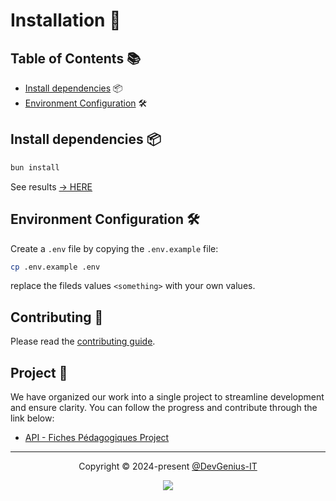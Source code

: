 # Installation 💾

## Table of Contents 📚

- [Install dependencies](#install-dependencies-) 📦
- [Environment Configuration](#environment-configuration-) 🛠️

## Install dependencies 📦

```bash
bun install
```
See results [-> HERE](https://app.warp.dev/block/DmfbAuaj7i4MUOpfuRbeXV)

## Environment Configuration 🛠️

Create a `.env` file by copying the `.env.example` file:

```bash
cp .env.example .env
```

replace the fileds values `<something>` with your own values.

## Contributing 🤝

Please read the [contributing guide](https://github.com/DevGenius-IT/collect-n-verything-app/blob/main/CONTRIBUTING.md).

## Project 📂

We have organized our work into a single project to streamline development and ensure clarity. You can follow the progress and contribute through the link below:

- [API - Fiches Pédagogiques Project](https://github.com/orgs/DevGenius-IT/projects/1)

---

<p align="center">
	Copyright &copy; 2024-present <a href="https://github.com/DevGenius-IT" target="_blank">@DevGenius-IT</a>
</p>

<p align="center">
	<a href="https://github.com/DevGenius-IT/collect-n-verything-app/blob/main/LICENSE.md"><img src="https://img.shields.io/static/v1.svg?style=for-the-badge&label=License&message=MIT&logoColor=d9e0ee&colorA=363a4f&colorB=b7bdf8"/></a>
</p>
